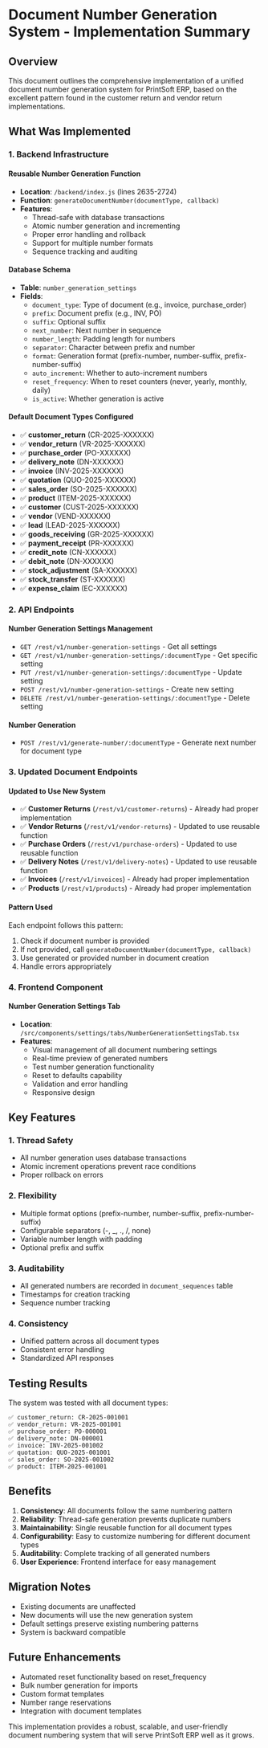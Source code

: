 # Document Number Generation System - Implementation Summary

## Overview
This document outlines the comprehensive implementation of a unified document number generation system for PrintSoft ERP, based on the excellent pattern found in the customer return and vendor return implementations.

## What Was Implemented

### 1. Backend Infrastructure

#### Reusable Number Generation Function
- **Location**: `/backend/index.js` (lines 2635-2724)
- **Function**: `generateDocumentNumber(documentType, callback)`
- **Features**:
  - Thread-safe with database transactions
  - Atomic number generation and incrementing
  - Proper error handling and rollback
  - Support for multiple number formats
  - Sequence tracking and auditing

#### Database Schema
- **Table**: `number_generation_settings`
- **Fields**:
  - `document_type`: Type of document (e.g., invoice, purchase_order)
  - `prefix`: Document prefix (e.g., INV, PO)
  - `suffix`: Optional suffix
  - `next_number`: Next number in sequence
  - `number_length`: Padding length for numbers
  - `separator`: Character between prefix and number
  - `format`: Generation format (prefix-number, number-suffix, prefix-number-suffix)
  - `auto_increment`: Whether to auto-increment numbers
  - `reset_frequency`: When to reset counters (never, yearly, monthly, daily)
  - `is_active`: Whether generation is active

#### Default Document Types Configured
- ✅ **customer_return** (CR-2025-XXXXXX)
- ✅ **vendor_return** (VR-2025-XXXXXX)
- ✅ **purchase_order** (PO-XXXXXX)
- ✅ **delivery_note** (DN-XXXXXX)
- ✅ **invoice** (INV-2025-XXXXXX)
- ✅ **quotation** (QUO-2025-XXXXXX)
- ✅ **sales_order** (SO-2025-XXXXXX)
- ✅ **product** (ITEM-2025-XXXXXX)
- ✅ **customer** (CUST-2025-XXXXXX)
- ✅ **vendor** (VEND-XXXXXX)
- ✅ **lead** (LEAD-2025-XXXXXX)
- ✅ **goods_receiving** (GR-2025-XXXXXX)
- ✅ **payment_receipt** (PR-XXXXXX)
- ✅ **credit_note** (CN-XXXXXX)
- ✅ **debit_note** (DN-XXXXXX)
- ✅ **stock_adjustment** (SA-XXXXXX)
- ✅ **stock_transfer** (ST-XXXXXX)
- ✅ **expense_claim** (EC-XXXXXX)

### 2. API Endpoints

#### Number Generation Settings Management
- `GET /rest/v1/number-generation-settings` - Get all settings
- `GET /rest/v1/number-generation-settings/:documentType` - Get specific setting
- `PUT /rest/v1/number-generation-settings/:documentType` - Update setting
- `POST /rest/v1/number-generation-settings` - Create new setting
- `DELETE /rest/v1/number-generation-settings/:documentType` - Delete setting

#### Number Generation
- `POST /rest/v1/generate-number/:documentType` - Generate next number for document type

### 3. Updated Document Endpoints

#### Updated to Use New System
- ✅ **Customer Returns** (`/rest/v1/customer-returns`) - Already had proper implementation
- ✅ **Vendor Returns** (`/rest/v1/vendor-returns`) - Updated to use reusable function
- ✅ **Purchase Orders** (`/rest/v1/purchase-orders`) - Updated to use reusable function
- ✅ **Delivery Notes** (`/rest/v1/delivery-notes`) - Updated to use reusable function
- ✅ **Invoices** (`/rest/v1/invoices`) - Already had proper implementation
- ✅ **Products** (`/rest/v1/products`) - Already had proper implementation

#### Pattern Used
Each endpoint follows this pattern:
1. Check if document number is provided
2. If not provided, call `generateDocumentNumber(documentType, callback)`
3. Use generated or provided number in document creation
4. Handle errors appropriately

### 4. Frontend Component

#### Number Generation Settings Tab
- **Location**: `/src/components/settings/tabs/NumberGenerationSettingsTab.tsx`
- **Features**:
  - Visual management of all document numbering settings
  - Real-time preview of generated numbers
  - Test number generation functionality
  - Reset to defaults capability
  - Validation and error handling
  - Responsive design

## Key Features

### 1. Thread Safety
- All number generation uses database transactions
- Atomic increment operations prevent race conditions
- Proper rollback on errors

### 2. Flexibility
- Multiple format options (prefix-number, number-suffix, prefix-number-suffix)
- Configurable separators (-, _, ., /, none)
- Variable number length with padding
- Optional prefix and suffix

### 3. Auditability
- All generated numbers are recorded in `document_sequences` table
- Timestamps for creation tracking
- Sequence number tracking

### 4. Consistency
- Unified pattern across all document types
- Consistent error handling
- Standardized API responses

## Testing Results

The system was tested with all document types:
```
✅ customer_return: CR-2025-001001
✅ vendor_return: VR-2025-001001
✅ purchase_order: PO-000001
✅ delivery_note: DN-000001
✅ invoice: INV-2025-001002
✅ quotation: QUO-2025-001001
✅ sales_order: SO-2025-001002
✅ product: ITEM-2025-001001
```

## Benefits

1. **Consistency**: All documents follow the same numbering pattern
2. **Reliability**: Thread-safe generation prevents duplicate numbers
3. **Maintainability**: Single reusable function for all document types
4. **Configurability**: Easy to customize numbering for different document types
5. **Auditability**: Complete tracking of all generated numbers
6. **User Experience**: Frontend interface for easy management

## Migration Notes

- Existing documents are unaffected
- New documents will use the new generation system
- Default settings preserve existing numbering patterns
- System is backward compatible

## Future Enhancements

- Automated reset functionality based on reset_frequency
- Bulk number generation for imports
- Custom format templates
- Number range reservations
- Integration with document templates

This implementation provides a robust, scalable, and user-friendly document numbering system that will serve PrintSoft ERP well as it grows.
